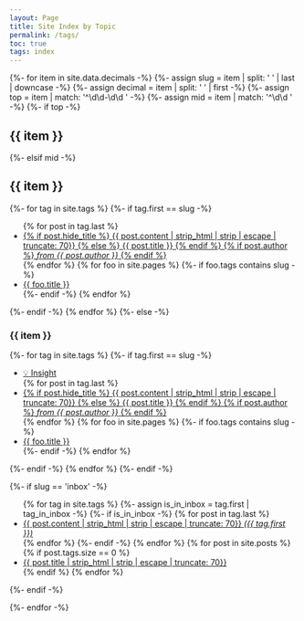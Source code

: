 ```yaml
---
layout: Page
title: Site Index by Topic
permalink: /tags/
toc: true
tags: index
---
```


{%- for item in site.data.decimals -%}
  {%- assign slug = item | split: ' ' | last | downcase -%}
  {%- assign decimal = item | split: ' ' | first -%}
  {%- assign top = item | match: '^\d\d-\d\d ' -%}
  {%- assign mid = item | match: '^\d\d ' -%}
  {%- if top -%}
    <h2 id="{{ slug }}">{{ item }}</h2>
  {%- elsif mid -%}
    <h2 id="{{ slug }}">{{ item }}</h2>
    {%- for tag in site.tags %}
      {%- if tag.first == slug -%}
      <ul class="">
        {% for post in tag.last %}
          <li style="">
            <a href="{{post.url}}">
            {% if post.hide_title %}
            {{ post.content | strip_html | strip | escape | truncate: 70}}
            {% else %}
            {{ post.title }}
            {% endif %}
            {% if post.author %}
            <em>from {{ post.author }}</em>
            {% endif %}
            </a>
          </li>
        {% endfor %}
        {% for foo in site.pages %}
        {%- if foo.tags contains slug -%}
          <li style="">
            <a href="{{foo.url}}">
            {{ foo.title }}
            </a>
          </li>
        {%- endif -%}
        {% endfor %}
      </ul>
      {%- endif -%}
    {% endfor %}
  {%- else -%}
    <h3 id="{{ slug }}">{{ item }}</h3>
    {%- for tag in site.tags %}
      {%- if tag.first == slug -%}
      <ul class="">
        <li>
          <a href="/insight?topic={{ slug | split: '-' | join: ' ' | url_encode }}">💡 Insight</a>
        </li>
        {% for post in tag.last %}
          <li style="">
            <a href="{{post.url}}">
            {% if post.hide_title %}
            {{ post.content | strip_html | strip | escape | truncate: 70}}
            {% else %}
            {{ post.title }}
            {% endif %}
            {% if post.author %}
            <em>from {{ post.author }}</em>
            {% endif %}
            </a>
          </li>
        {% endfor %}
        {% for foo in site.pages %}
        {%- if foo.tags contains slug -%}
          <li style="">
            <a href="{{foo.url}}">
            {{ foo.title }}
            </a>
          </li>
        {%- endif -%}
        {% endfor %}
      </ul>
      {%- endif -%}
    {% endfor %}
  {%- endif -%}

  {%- if slug == 'inbox' -%}
    <ul class="">
    {% for tag in site.tags %}
      {%- assign is_in_inbox = tag.first | tag_in_inbox -%}
      {%- if is_in_inbox -%}
        {% for post in tag.last %}
          <li style=""><a href="{{post.url}}">
            {{ post.content | strip_html | strip | escape | truncate: 70}} <em id="{{ tag.first }}">({{ tag.first }})</em>
          </a></li>
        {% endfor %}
      {%- endif -%}
    {% endfor %}
    {% for post in site.posts %}
    {% if post.tags.size == 0 %}
      <li style=""><a href="{{post.url}}">
        {{ post.title | strip_html | strip | escape | truncate: 70}}
      </a></li>
    {% endif %}
    {% endfor %}
    </ul>
  {%- endif -%}

{%- endfor -%}
